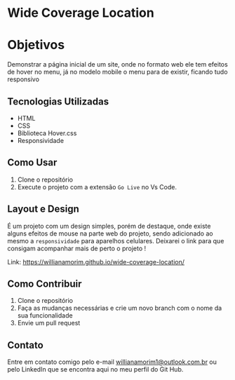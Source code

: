 # Wide Coverage Location

# Objetivos
Demonstrar a página inicial de um site, onde no formato web ele tem efeitos de hover no menu, já no modelo mobile o menu para de existir, ficando tudo responsivo

## Tecnologias Utilizadas

- HTML
- CSS
- Biblioteca Hover.css
- Responsividade

## Como Usar

1. Clone o repositório
2. Execute o projeto com a extensão `Go Live` no Vs Code.

## Layout e Design

É um projeto com um design simples, porém de destaque, onde existe alguns efeitos de mouse na parte web do projeto, sendo adicionado ao mesmo a `responsividade` para aparelhos celulares. Deixarei o link para que consigam acompanhar mais de perto o projeto !

Link: https://willianamorim.github.io/wide-coverage-location/

## Como Contribuir

1. Clone o repositório
3. Faça as mudanças necessárias e crie um novo branch com o nome da sua funcionalidade
4. Envie um pull request

## Contato

Entre em contato comigo pelo e-mail willianamorim1@outlook.com.br ou pelo LinkedIn que se encontra aqui no meu perfil do Git Hub.
